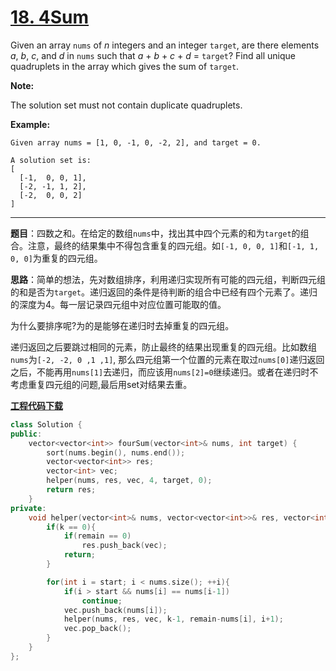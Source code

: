 # [18. 4Sum](https://leetcode.com/problems/4sum/)

Given an array `nums` of *n* integers and an integer `target`, are there elements *a*, *b*, *c*, and *d* in `nums` such that *a* + *b* + *c* + *d* = `target`? Find all unique quadruplets in the array which gives the sum of `target`.

**Note:**

The solution set must not contain duplicate quadruplets.

**Example:**

```
Given array nums = [1, 0, -1, 0, -2, 2], and target = 0.

A solution set is:
[
  [-1,  0, 0, 1],
  [-2, -1, 1, 2],
  [-2,  0, 0, 2]
]
```

-----

**题目**：四数之和。在给定的数组`nums`中，找出其中四个元素的和为`target`的组合。注意，最终的结果集中不得包含重复的四元组。如`[-1, 0, 0, 1]`和`[-1, 1, 0, 0]`为重复的四元组。

**思路**：简单的想法，先对数组排序，利用递归实现所有可能的四元组，判断四元组的和是否为`target`。递归返回的条件是待判断的组合中已经有四个元素了。递归的深度为4。每一层记录四元组中对应位置可能取的值。

为什么要排序呢?为的是能够在递归时去掉重复的四元组。

递归返回之后要跳过相同的元素，防止最终的结果出现重复的四元组。比如数组`nums`为`[-2, -2, 0 ,1 ,1]`, 那么四元组第一个位置的元素在取过`nums[0]`递归返回之后，不能再用`nums[1]`去递归，而应该用`nums[2]=0`继续递归。或者在递归时不考虑重复四元组的问题,最后用set对结果去重。

[**工程代码下载**](https://github.com/shenkh/leetcode)

```cpp
class Solution {
public:
    vector<vector<int>> fourSum(vector<int>& nums, int target) {
        sort(nums.begin(), nums.end());
        vector<vector<int>> res;
        vector<int> vec;
        helper(nums, res, vec, 4, target, 0);
        return res;
    }
private:
    void helper(vector<int>& nums, vector<vector<int>>& res, vector<int>& vec, int k, int remain, int start){
        if(k == 0){
            if(remain == 0)
                res.push_back(vec);
            return;
        }

        for(int i = start; i < nums.size(); ++i){
            if(i > start && nums[i] == nums[i-1])
                continue;
            vec.push_back(nums[i]);
            helper(nums, res, vec, k-1, remain-nums[i], i+1);
            vec.pop_back();
        }
    }
};
```
